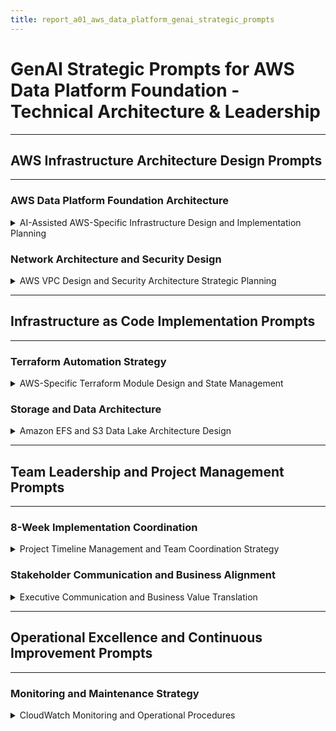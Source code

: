 ```yaml
---
title: report_a01_aws_data_platform_genai_strategic_prompts
---
```


# GenAI Strategic Prompts for AWS Data Platform Foundation - Technical Architecture & Leadership

---

## AWS Infrastructure Architecture Design Prompts

---

### AWS Data Platform Foundation Architecture

<details>
<summary>AI-Assisted AWS-Specific Infrastructure Design and Implementation Planning</summary>

---

#### AWS Data Platform Architecture Optimization Prompt

```
ROLE: Senior AWS Solutions Architect and Data Platform Lead

CONTEXT: Design a complete AWS Data Platform Foundation for a data engineering team with the following specific requirements:
- Foundation for future data processing workloads (Spark, Airflow, ML pipelines)
- User Linux systems on EC2 with specific sizing requirements
- NFS shared storage using Amazon EFS for collaborative work
- FreeIPA integration for centralized authentication and user management
- Complete Infrastructure as Code approach (Terraform + Ansible, no manual console work)
- 8-week implementation timeline with 3-4 engineer team

SPECIFIC AWS COMPONENTS TO DESIGN:
- EC2 Architecture: Master node (m5.large), Worker nodes (m5.xlarge), Dev instances (t3.medium)
- VPC Design: Multi-AZ, public/private subnets, security groups, NACLs
- EFS Configuration: Performance mode, throughput optimization, mount targets
- IAM Architecture: Roles, policies, instance profiles, cross-account access
- RDS Setup: PostgreSQL for metadata, backup strategy, security
- S3 Structure: Data lake buckets, lifecycle policies, encryption

INFRASTRUCTURE AS CODE REQUIREMENTS:
- Terraform modules: VPC, compute, storage, IAM, monitoring
- Ansible playbooks: Configuration management, application deployment
- State management: Remote backend, locking, environment separation
- Automation: No manual AWS console operations

TEAM COORDINATION NEEDS:
- Lead DevOps Engineer: Overall architecture and Terraform
- Systems Engineer: EC2, FreeIPA, networking
- Automation Engineer: Ansible, CI/CD, monitoring
- Platform Engineer: Data processing setup, user training

Provide a comprehensive AWS architecture design with specific instance types, storage configurations, networking setup, and detailed team coordination strategy for 8-week implementation.
```

#### EC2 and Compute Infrastructure Design Prompt

```
ROLE: AWS Infrastructure Architect and Compute Specialist

SCENARIO: Design the complete EC2 compute architecture for an AWS Data Platform Foundation serving 20-30 data engineers and data scientists.

EC2 ARCHITECTURE REQUIREMENTS:
- Master Node: m5.large (orchestration, job scheduling, metadata management)
- Worker Nodes: m5.xlarge with auto-scaling (2-6 instances based on workload)
- Development Environment: t3.medium for individual developer work
- Bastion Host: t3.micro for secure administrative access
- FreeIPA Server: t3.medium for authentication and directory services

STORAGE AND PERFORMANCE:
- EBS Configuration: gp3 volumes with encryption, sizing for each instance type
- EFS Integration: NFS mounts for shared storage, performance optimization
- Instance Store: Temporary storage strategy for high-performance workloads
- Backup Strategy: EBS snapshots, AMI creation, cross-region replication

AUTO SCALING AND AVAILABILITY:
- Auto Scaling Groups: Launch templates, scaling policies, health checks
- Multi-AZ Deployment: Instance distribution across availability zones
- Load Balancing: Application Load Balancer for web interfaces
- Spot Instances: Cost optimization strategy for non-critical workloads

SECURITY AND ACCESS:
- Security Groups: Layered security with specific port access controls
- IAM Instance Profiles: Least privilege access for AWS services
- SSH Key Management: Centralized through FreeIPA integration
- Network Access: Bastion host strategy, VPN considerations

TEAM IMPLEMENTATION COORDINATION:
- Week 1-2: VPC and networking setup (Systems Engineer lead)
- Week 3-4: EC2 instances and auto-scaling (All engineers)
- Week 5-6: Application configuration and integration testing
- Week 7-8: Performance tuning and production readiness

Design a complete EC2 architecture with specific configurations, automation strategies, and detailed team coordination for implementation over 8 weeks.
```

---

</details>

### Network Architecture and Security Design

<details>
<summary>AWS VPC Design and Security Architecture Strategic Planning</summary>

---

#### VPC and Network Architecture Design Prompt

```
ROLE: AWS Network Architect and Security Specialist

PROJECT: Design secure, scalable VPC architecture for AWS Data Platform Foundation supporting data engineering workloads.

VPC DESIGN REQUIREMENTS:
- CIDR Planning: 10.0.0.0/16 with room for growth and multi-region expansion
- Subnet Strategy: Public (NAT, Bastion), Private (Compute), Database (RDS, isolated)
- Multi-AZ Design: 3 availability zones for high availability and fault tolerance
- Routing: Internet Gateway, NAT Gateway, custom route tables
- DNS: Route 53 private hosted zones for internal service discovery

SECURITY GROUP ARCHITECTURE:
- Management SG: Bastion host, FreeIPA server, administrative access
- Compute SG: EC2 instances, internal communication, application ports
- Database SG: RDS access, restricted to compute and management tiers
- Load Balancer SG: External access points, SSL termination
- Monitoring SG: CloudWatch agents, log collection, metrics

NETWORK ACCESS CONTROL:
- NACLs: Subnet-level security controls as defense in depth
- VPC Flow Logs: Network traffic monitoring and security analysis
- AWS WAF: Web application firewall for public-facing endpoints
- Shield Standard: DDoS protection for internet-facing resources

CONNECTIVITY PATTERNS:
- Internet Access: Outbound through NAT Gateway in public subnets
- Internal Communication: Private IP addressing, service discovery via DNS
- Cross-AZ Traffic: Optimized routing, minimal latency between compute nodes
- External Integration: VPC Peering or Transit Gateway for future expansion

IMPLEMENTATION COORDINATION:
- Lead DevOps Engineer: Overall network design and Terraform modules
- Systems Engineer: Security groups, NACLs, routing tables
- Automation Engineer: Network monitoring, flow logs automation
- Platform Engineer: Application-specific networking requirements

Create a comprehensive VPC design with security groups, routing architecture, and team implementation strategy for 8-week deployment timeline.
```

#### FreeIPA Integration and Authentication Architecture Prompt

```
ROLE: Identity and Access Management Architect and Linux Systems Specialist

CHALLENGE: Design complete FreeIPA integration for AWS Data Platform Foundation providing centralized authentication for 20-30 users across multiple EC2 instances.

FREEIPA ARCHITECTURE REQUIREMENTS:
- Server Configuration: t3.medium instance in private subnet with backup/replica
- Domain Design: dataplatform.internal with integrated Certificate Authority
- User Management: LDAP directory, group-based access controls, password policies
- Service Integration: SSH key management, sudo rules, host-based authentication
- High Availability: Master-replica configuration across availability zones

INTEGRATION WITH AWS SERVICES:
- EC2 Instances: Automated domain joining during launch via user data scripts
- EFS Mounting: User home directories on shared NFS storage
- Application Authentication: LDAP integration for web applications and services
- Service Accounts: Automated processes and data pipeline authentication
- SSL/TLS: Certificate management and distribution through FreeIPA CA

AUTHENTICATION FLOW DESIGN:
- User Login: SSH key authentication via centralized key management
- Multi-Factor: Integration with TOTP/token-based second factor
- Service Access: Kerberos tickets for service-to-service authentication
- Application SSO: Single sign-on capabilities for web-based tools
- Audit Logging: Comprehensive authentication and authorization logging

AUTOMATION AND CONFIGURATION:
- Ansible Integration: FreeIPA client configuration automation
- User Provisioning: Automated account creation and group membership
- Key Rotation: SSH key rotation policies and automated deployment
- Backup and Recovery: FreeIPA database backup and disaster recovery

TEAM COORDINATION STRATEGY:
- Systems Engineer: FreeIPA server setup and domain configuration (Week 3-4)
- Automation Engineer: Client automation and user provisioning (Week 4-5)
- Platform Engineer: Application integration and user training (Week 6-7)
- Lead DevOps: Overall integration testing and troubleshooting support

Design a complete FreeIPA architecture with AWS integration, automation strategies, and detailed implementation coordination for enterprise-grade authentication.
```

---

</details>

---

## Infrastructure as Code Implementation Prompts

---

### Terraform Automation Strategy

<details>
<summary>AWS-Specific Terraform Module Design and State Management</summary>

---

#### Terraform Module Architecture Design Prompt

```
ROLE: Infrastructure as Code Architect and Terraform Expert

OBJECTIVE: Design comprehensive Terraform architecture for AWS Data Platform Foundation with modular, reusable, and environment-agnostic infrastructure code.

TERRAFORM PROJECT STRUCTURE:
```
terraform/
├── environments/
│   ├── dev/
│   ├── staging/
│   └── production/
├── modules/
│   ├── vpc/                    # Network foundation
│   ├── compute/               # EC2, Auto Scaling
│   ├── storage/               # EFS, S3, RDS
│   ├── iam/                   # Roles, policies
│   ├── security/              # Security groups, NACLs
│   └── monitoring/            # CloudWatch, alarms
└── shared/
    ├── backend.tf             # Remote state configuration
    ├── providers.tf           # AWS provider configuration
    └── variables.tf           # Global variables
```

MODULE DESIGN REQUIREMENTS:
- VPC Module: Complete networking with subnets, gateways, routing
- Compute Module: EC2 instances, launch templates, auto-scaling groups
- Storage Module: EFS file systems, S3 buckets, RDS databases
- IAM Module: Roles, policies, instance profiles with least privilege
- Security Module: Security groups, NACLs with layered defense
- Monitoring Module: CloudWatch dashboards, alarms, SNS topics

STATE MANAGEMENT STRATEGY:
- Remote Backend: S3 bucket with versioning and encryption
- State Locking: DynamoDB table for concurrent access prevention
- Environment Separation: Separate state files for dev/staging/production
- Module Versioning: Git tags and semantic versioning for stability

IMPLEMENTATION BEST PRACTICES:
- Variable Validation: Input validation and type constraints
- Output Values: Structured outputs for module composition
- Resource Tagging: Consistent tagging strategy for cost allocation
- Provider Versions: Pinned provider versions for reproducibility

TEAM COORDINATION:
- Lead DevOps Engineer: Module architecture and state backend setup
- Systems Engineer: VPC and security module development
- Automation Engineer: Compute and storage module implementation
- Platform Engineer: Monitoring and application-specific resources

Create a complete Terraform architecture with modular design, state management strategy, and team implementation coordination for 8-week delivery timeline.
```

#### Ansible Configuration Management Strategy Prompt

```
ROLE: Configuration Management Lead and Ansible Automation Expert

PROJECT: Design comprehensive Ansible automation for AWS Data Platform Foundation configuration management and application deployment.

ANSIBLE PROJECT ARCHITECTURE:
```
ansible/
├── inventories/
│   ├── production/
│   │   ├── hosts.yml          # Static inventory
│   │   ├── aws_ec2.yml        # Dynamic inventory
│   │   └── group_vars/
│   └── development/
├── roles/
│   ├── common/                # Base system configuration
│   ├── freeipa_server/        # FreeIPA server setup
│   ├── freeipa_client/        # Domain joining automation
│   ├── nfs_client/            # EFS mounting and configuration
│   ├── data_processing/       # Spark, Docker, applications
│   ├── monitoring/            # CloudWatch agent, logging
│   └── security/              # Hardening, compliance
├── playbooks/
│   ├── site.yml               # Master playbook
│   ├── infrastructure.yml     # Infrastructure setup
│   ├── applications.yml       # Application deployment
│   └── maintenance.yml        # Ongoing maintenance
└── group_vars/
    ├── all.yml                # Global variables
    ├── master.yml             # Master node specific
    └── workers.yml            # Worker node specific
```

ROLE DEVELOPMENT REQUIREMENTS:
- Common Role: Base packages, security hardening, CloudWatch agent
- FreeIPA Server: Domain controller setup, CA configuration, user management
- FreeIPA Client: Domain joining, SSH key management, home directories
- NFS Client: EFS mounting, performance tuning, shared storage setup
- Data Processing: Docker, Spark, Jupyter, development tools installation
- Monitoring: Log configuration, metrics collection, alerting setup

DYNAMIC INVENTORY INTEGRATION:
- AWS EC2 Plugin: Automatic instance discovery based on tags
- Grouping Strategy: Role-based groups (master, workers, development)
- Variable Assignment: Instance-specific variables from EC2 tags
- Cache Configuration: Inventory caching for performance optimization

DEPLOYMENT AUTOMATION:
- Rolling Updates: Zero-downtime application deployments
- Health Checks: Service validation after configuration changes
- Rollback Procedures: Automated rollback for failed deployments
- Testing Integration: Molecule testing for role validation

TEAM IMPLEMENTATION STRATEGY:
- Automation Engineer: Role development and playbook orchestration (Week 4-6)
- Systems Engineer: FreeIPA integration and security hardening (Week 3-5)
- Platform Engineer: Application deployment and user tools (Week 5-7)
- Lead DevOps: Integration testing and deployment pipeline (Week 6-8)

Design a comprehensive Ansible automation strategy with role-based architecture, dynamic inventory, and team coordination for infrastructure configuration management.
```

---

</details>

### Storage and Data Architecture

<details>
<summary>Amazon EFS and S3 Data Lake Architecture Design</summary>

---

#### Amazon EFS Architecture and Performance Optimization Prompt

```
ROLE: AWS Storage Architect and Performance Engineering Lead

CHALLENGE: Design high-performance Amazon EFS architecture for AWS Data Platform Foundation supporting collaborative data science work and shared storage needs.

EFS ARCHITECTURE REQUIREMENTS:
- File System Configuration: Regional EFS with General Purpose performance mode
- Throughput Mode: Provisioned throughput for consistent performance (1 GB/s baseline)
- Storage Classes: Standard for active files, Infrequent Access for archival
- Encryption: Encryption at rest using AWS KMS, encryption in transit via TLS
- Backup Strategy: AWS Backup integration with cross-region replication

MOUNT TARGET DESIGN:
- Multi-AZ Deployment: Mount targets in each private subnet for high availability
- Security Groups: NFS traffic (port 2049) from compute instances only
- DNS Configuration: EFS file system DNS names for automatic failover
- Performance Optimization: Connection optimization using EFS utilities

CAPACITY AND PERFORMANCE PLANNING:
- Initial Capacity: 10 TB with automatic scaling based on usage
- Performance Scaling: Throughput scales with storage size (50 MB/s per TB)
- Burst Credits: Understanding burst credit system for temporary high throughput
- Monitoring: CloudWatch metrics for throughput, IOPS, and client connections

INTEGRATION WITH COMPUTE:
- EC2 Mount Strategy: Automated mounting via Ansible during configuration
- User Home Directories: Individual user directories with quota management
- Shared Project Spaces: Team collaboration areas with appropriate permissions
- Application Data: Temporary processing data and shared datasets

CLIENT OPTIMIZATION:
- EFS Utils: Installation and configuration for optimized performance
- Mount Options: Performance-optimized mount options for different use cases
- Caching Strategy: Client-side caching for frequently accessed files
- Connection Pooling: Multiple connections for high-throughput applications

BACKUP AND DISASTER RECOVERY:
- Automatic Backups: Daily backups with configurable retention periods
- Point-in-Time Recovery: Restore capabilities for accidental deletion/corruption
- Cross-Region Backup: Disaster recovery backups in secondary region
- Testing Procedures: Regular backup restore testing and validation

TEAM IMPLEMENTATION COORDINATION:
- Systems Engineer: EFS setup and mount target configuration (Week 4)
- Automation Engineer: Client mounting automation and optimization (Week 5)
- Platform Engineer: User directory setup and application integration (Week 6)
- Lead DevOps: Performance monitoring and backup configuration (Week 7)

Design a comprehensive EFS architecture with performance optimization, backup strategy, and team implementation plan for shared storage foundation.
```

#### S3 Data Lake Architecture and Lifecycle Management Prompt

```
ROLE: Data Lake Architect and S3 Storage Specialist

MISSION: Design comprehensive S3 data lake architecture for AWS Data Platform Foundation supporting current and future data processing workflows.

S3 BUCKET ARCHITECTURE:
```
data-platform-foundation/
├── raw/                       # Landing zone for ingested data
│   ├── year=2025/month=06/    # Partitioned by date
│   └── source=system_name/    # Partitioned by source system
├── processed/                 # Cleaned and processed data
│   ├── year=2024/month=01/
│   └── dataset=customer_data/
├── curated/                   # Business-ready analytics data
│   ├── domain=finance/
│   └── domain=marketing/
├── archive/                   # Long-term archived data
│   └── year=2020-2022/
└── temp/                      # Temporary processing data
    └── job_id=12345/
```

SECURITY AND ACCESS CONTROL:
- Bucket Policies: Environment-specific access controls with least privilege
- IAM Integration: Role-based access for different user types and applications
- Encryption Strategy: Server-side encryption with AWS KMS, bucket-level keys
- Access Logging: S3 access logs for security auditing and compliance
- Cross-Region Replication: Disaster recovery and data locality optimization

LIFECYCLE MANAGEMENT:
- Storage Classes: Standard → Standard-IA → Glacier → Deep Archive transition
- Lifecycle Policies: Automated transitions based on data age and access patterns
- Deletion Policies: Automatic cleanup of temporary processing data
- Cost Optimization: Storage class analysis and optimization recommendations

PERFORMANCE OPTIMIZATION:
- Request Patterns: Prefix distribution for high request rate performance
- Transfer Acceleration: CloudFront integration for global data access
- Multipart Upload: Large file upload optimization and resume capabilities
- Parallel Processing: S3 Select and parallel data processing patterns

DATA GOVERNANCE:
- Tagging Strategy: Cost allocation, data classification, retention policies
- Data Catalog: AWS Glue integration for metadata management
- Data Quality: Validation and quality checks during ingestion
- Compliance: Data retention, deletion, and audit trail requirements

INTEGRATION WITH PLATFORM:
- EC2 Access: S3 access from compute instances via IAM roles
- Data Processing: Spark integration for large-scale data processing
- ETL Pipelines: Future Airflow integration for workflow orchestration
- Analytics Tools: Query access via Athena and future BI tools

TEAM IMPLEMENTATION STRATEGY:
- Platform Engineer: Bucket structure and lifecycle policy setup (Week 2-3)
- Systems Engineer: Security configuration and IAM integration (Week 3-4)
- Automation Engineer: Terraform automation and monitoring setup (Week 4-5)
- Lead DevOps: Performance optimization and disaster recovery testing (Week 7-8)

Design a complete S3 data lake architecture with governance, performance optimization, and team coordination for scalable data storage foundation.
```

---

</details>

---

## Team Leadership and Project Management Prompts

---

### 8-Week Implementation Coordination

<details>
<summary>Project Timeline Management and Team Coordination Strategy</summary>

---

#### 8-Week Project Timeline and Milestone Management Prompt

```
ROLE: Technical Project Manager and Infrastructure Delivery Lead

PROJECT: Coordinate 3-4 engineers through 8-week AWS Data Platform Foundation implementation with specific milestones and deliverables.

TEAM COMPOSITION:
- Lead DevOps Engineer: Overall architecture, Terraform, AWS services coordination
- Systems Engineer: EC2, FreeIPA, networking, security configuration
- Automation Engineer: Ansible, CI/CD, monitoring, configuration management
- Platform Engineer: Data processing setup, user tools, documentation, training

8-WEEK DELIVERY TIMELINE:

WEEK 1-2: FOUNDATION SETUP
Milestones:
- AWS account configuration and billing setup
- Terraform backend infrastructure (S3, DynamoDB)
- VPC creation with subnets, gateways, routing
- Security groups and NACLs baseline configuration
- Initial team training on AWS services and architecture

Team Assignments:
- Lead DevOps: Terraform backend, VPC module development
- Systems Engineer: Security group design, network architecture validation
- Automation Engineer: Ansible project structure, inventory setup
- Platform Engineer: Requirements gathering, user needs analysis

Daily Coordination:
- Morning standup: Progress, blockers, dependencies
- Technical deep-dive sessions: Architecture decisions
- End-of-day: Risk assessment, next-day planning

WEEK 3-4: CORE INFRASTRUCTURE
Milestones:
- EC2 instances deployed with auto-scaling
- FreeIPA server setup and domain configuration
- EFS file system creation and mount targets
- RDS database setup for metadata storage
- Basic monitoring and alerting configuration

Team Assignments:
- Lead DevOps: EC2 Terraform modules, overall integration
- Systems Engineer: FreeIPA server deployment and configuration
- Automation Engineer: EC2 configuration automation, basic monitoring
- Platform Engineer: EFS setup, storage architecture validation

Coordination Focus:
- Cross-team dependencies: FreeIPA integration with EC2 instances
- Integration testing: Component interaction validation
- Risk mitigation: Backup plans for complex integrations

WEEK 5-6: INTEGRATION AND AUTOMATION
Milestones:
- FreeIPA client configuration on all EC2 instances
- NFS mounting and shared storage operational
- Application deployment automation functional
- User account provisioning and access controls
- Comprehensive monitoring and logging

Team Assignments:
- Lead DevOps: End-to-end integration testing, troubleshooting
- Systems Engineer: User management, SSH key automation
- Automation Engineer: Complete Ansible playbook development
- Platform Engineer: Data processing tools installation, user setup

Quality Assurance:
- Integration testing protocols
- Security validation and penetration testing
- Performance benchmarking and optimization
- Documentation review and updates

WEEK 7-8: PRODUCTION READINESS
Milestones:
- Full system testing and validation
- Performance optimization and tuning
- Disaster recovery testing and procedures
- User training and documentation completion
- Production deployment and go-live

Team Assignments:
- Lead DevOps: Production deployment, final integration validation
- Systems Engineer: Security hardening, compliance validation
- Automation Engineer: Operational procedures, monitoring refinement
- Platform Engineer: User training, documentation, support procedures

Success Validation:
- End-to-end functionality testing
- Performance meets requirements
- Security and compliance validation
- User acceptance and training completion
- Operational procedures documented and tested

Create a detailed 8-week project plan with daily coordination frameworks, milestone tracking, and team assignment strategies for successful platform foundation delivery.
```

#### Technical Risk Management and Team Development Prompt

```
ROLE: Technical Risk Manager and Engineering Leadership Development Specialist

CHALLENGE: Manage technical risks and develop team capabilities during AWS Data Platform Foundation implementation while maintaining 8-week delivery timeline.

RISK ASSESSMENT AND MITIGATION:

HIGH-IMPACT TECHNICAL RISKS:
1. FreeIPA Integration Complexity
   - Risk: Authentication integration more complex than expected
   - Probability: Medium | Impact: High
   - Mitigation: Dedicated test environment, backup authentication method
   - Owner: Systems Engineer with DevOps support

2. EFS Performance Limitations
   - Risk: NFS performance doesn't meet user expectations
   - Probability: Low | Impact: Medium
   - Mitigation: Performance testing, provisioned throughput option
   - Owner: Platform Engineer with architecture review

3. Terraform Module Dependencies
   - Risk: Complex dependencies cause deployment failures
   - Probability: High | Impact: Medium
   - Mitigation: Modular testing, isolated deployment validation
   - Owner: Lead DevOps Engineer

TEAM SKILL DEVELOPMENT INTEGRATION:

WEEK 1-2: AWS FUNDAMENTALS
- Daily Learning: 30-minute AWS service deep-dives
- Hands-on Labs: Account setup, basic service interaction
- Team Sharing: Best practices and lessons learned
- Skill Assessment: Practical exercises and knowledge validation

WEEK 3-4: INFRASTRUCTURE AS CODE MASTERY
- Terraform Training: Module development, state management
- Ansible Workshops: Role creation, playbook orchestration
- Code Reviews: Peer learning and quality improvement
- Documentation: Architecture decision records and runbooks

WEEK 5-6: INTEGRATION AND SECURITY
- Security Best Practices: AWS security model, compliance
- Troubleshooting Skills: Debugging complex integrations
- Performance Optimization: Monitoring, tuning, optimization
- Team Collaboration: Cross-functional problem solving

WEEK 7-8: OPERATIONAL EXCELLENCE
- Monitoring and Alerting: Observability best practices
- Incident Response: Problem resolution and communication
- Knowledge Transfer: Documentation and training others
- Continuous Improvement: Post-implementation optimization

CONTINGENCY PLANNING:

FALLBACK STRATEGIES:
- Manual AWS Console: Emergency procedures for Terraform failures
- Alternative Authentication: Backup methods if FreeIPA issues
- Performance Alternatives: Backup storage solutions for EFS problems
- Timeline Buffers: 15% buffer time for complex integrations

TEAM COORDINATION DURING RISKS:
- Daily Risk Reviews: Morning standup risk assessment
- Escalation Procedures: When to involve external experts
- Communication Protocols: Stakeholder updates during issues
- Learning Integration: Turn problems into learning opportunities

SUCCESS METRICS:
- Technical Delivery: Platform functional within 8-week timeline
- Team Development: Skill advancement measurable through assessments
- Risk Management: Proactive identification and resolution
- Knowledge Transfer: Documentation quality and team knowledge retention

Design a comprehensive risk management strategy with integrated team development, contingency planning, and coordination frameworks for successful platform delivery and capability building.
```

---

</details>

### Stakeholder Communication and Business Alignment

<details>
<summary>Executive Communication and Business Value Translation</summary>

---

#### Executive Stakeholder Communication Strategy Prompt

```
ROLE: Technical Executive Communicator and Business Value Translator

OBJECTIVE: Develop comprehensive communication strategy for explaining AWS Data Platform Foundation progress to business leaders throughout 8-week implementation.

EXECUTIVE COMMUNICATION FRAMEWORK:

WEEKLY EXECUTIVE SUMMARY TEMPLATE:
```
AWS Data Platform Foundation - Week X Implementation Progress

🎯 OVERALL STATUS: X% Complete | Status: On Track/At Risk/Behind Schedule

✅ COMPLETED THIS WEEK:
• [Technical Achievement] → [Business Value Translation]
• VPC and networking setup → Secure foundation for data processing with enterprise-grade isolation
• FreeIPA authentication deployed → Centralized user management with audit capabilities and security compliance

🚧 IN PROGRESS:
• Current technical focus areas and expected business impact
• Timeline expectations and milestone dependencies

⚠️ RISKS AND MITIGATION:
• Technical challenges with clear resolution plans
• Resource or timeline concerns with mitigation strategies

💰 BUDGET AND RESOURCE STATUS:
• Current spend: $X of $Y budgeted (X% utilization)
• Resource allocation efficiency and optimization opportunities

📊 KEY METRICS:
• Infrastructure Availability: X% (Target: 99.9%)
• Security Compliance: X% complete
• Team Productivity: On track for 8-week delivery

🎯 NEXT WEEK PRIORITIES:
• Technical milestones with business impact
• Key decisions required from stakeholders
```

BUSINESS VALUE TRANSLATION MATRIX:

TECHNICAL ACHIEVEMENT → BUSINESS VALUE:
• "EC2 compute infrastructure deployed" → "Scalable processing capacity that grows with business needs while optimizing costs through auto-scaling"
• "EFS shared storage operational" → "Collaborative workspace enabling data science teams to work efficiently on shared datasets and projects"
• "IAM security controls implemented" → "Enterprise-grade access controls ensuring data security and regulatory compliance with full audit trails"
• "Monitoring and alerting configured" → "Proactive system health management preventing downtime and ensuring business continuity"

STAKEHOLDER-SPECIFIC COMMUNICATION:

C-LEVEL EXECUTIVES:
- Focus: Strategic value, competitive advantage, risk mitigation
- Frequency: Weekly written updates, monthly presentation
- Content: ROI metrics, business capability enablement, risk status
- Format: Executive dashboard, high-level summaries

FINANCE LEADERSHIP:
- Focus: Budget tracking, cost optimization, resource efficiency
- Frequency: Bi-weekly budget reviews
- Content: Cost per milestone, optimization opportunities, ROI projection
- Format: Financial dashboard, cost breakdowns

IT LEADERSHIP:
- Focus: Technical integration, operational impact, security compliance
- Frequency: Weekly technical briefings
- Content: Architecture decisions, integration status, security posture
- Format: Technical presentations, architecture reviews

BUSINESS UNIT LEADERS:
- Focus: Timeline impact, capability delivery, user readiness
- Frequency: Bi-weekly capability updates
- Content: Feature availability, user training timeline, business impact
- Format: Capability roadmap, user readiness assessments

COMMUNICATION PROTOCOLS:

ESCALATION PROCEDURES:
- Green Status: Weekly written updates, scheduled reviews
- Yellow Status: Increased frequency, stakeholder notifications
- Red Status: Daily updates, executive decision meetings, mitigation planning

CHANGE COMMUNICATION:
- Scope Changes: Impact assessment, approval process, timeline adjustment
- Technical Challenges: Risk assessment, mitigation options, resource needs
- Timeline Adjustments: Business impact analysis, stakeholder buy-in

SUCCESS COMMUNICATION:
- Milestone Achievements: Business value realization, capability demonstration
- Early Wins: Quick value delivery, momentum building
- Final Delivery: Comprehensive business value summary, next phase planning

Create a comprehensive stakeholder communication strategy with business value translation, tailored messaging for different audiences, and escalation procedures for successful platform implementation.
```

#### Business Value Realization and ROI Communication Prompt

```
ROLE: Business Value Analyst and ROI Communication Specialist

CHALLENGE: Quantify and communicate business value and return on investment for AWS Data Platform Foundation throughout implementation and post-deployment.

ROI ANALYSIS FRAMEWORK:

INVESTMENT BREAKDOWN:
• Infrastructure Costs: EC2, EFS, RDS, S3, data transfer (8-week + 1-year projection)
• Team Resources: 3-4 engineers × 8 weeks + ongoing support
• Training and Development: AWS certifications, skill development
• Tools and Licensing: Terraform, monitoring tools, backup solutions

DIRECT BUSINESS VALUE:

OPERATIONAL EFFICIENCY GAINS:
• Manual Infrastructure Reduction: 80% reduction in manual server provisioning
  - Previous: 2 weeks manual setup per environment
  - New: 2 hours automated deployment per environment
  - Annual Savings: $120K in engineering time

• Collaborative Productivity: Shared storage and centralized authentication
  - Previous: Individual development environments, file sharing issues
  - New: Collaborative workspace, instant access to shared datasets
  - Productivity Gain: 25% improvement in data science team efficiency

• Security and Compliance Automation:
  - Previous: Manual access management, compliance reporting
  - New: Automated access controls, audit trails, compliance dashboards
  - Risk Reduction: 60% reduction in security incidents, compliance cost savings

SCALABILITY AND GROWTH ENABLEMENT:

PLATFORM FOUNDATION VALUE:
• Future Data Processing Capabilities: Ready for Spark, Airflow, ML workflows
• Elastic Scaling: Auto-scaling infrastructure supports business growth
• Multi-Environment Support: Development, staging, production separation
• Integration Readiness: APIs and services ready for business application integration

COST OPTIMIZATION:

INFRASTRUCTURE EFFICIENCY:
• Auto-Scaling Cost Optimization: 30% reduction in compute costs through right-sizing
• Storage Lifecycle Management: 40% reduction in storage costs through intelligent tiering
• Reserved Instance Strategy: 25% reduction in EC2 costs through capacity planning

VALUE COMMUNICATION BY TIMELINE:

WEEK 2: Foundation Value
"Secure network foundation established, enabling controlled and auditable access to data processing resources"

WEEK 4: Authentication Value
"Centralized user management operational, reducing administrative overhead by 60% and improving security posture"

WEEK 6: Platform Value
"Collaborative data processing environment ready, enabling data science team productivity improvements"

WEEK 8: Full Platform Value
"Complete AWS Data Platform Foundation operational, providing scalable, secure, and cost-optimized infrastructure for current and future data initiatives"

POST-DEPLOYMENT VALUE TRACKING:

BUSINESS METRICS:
• Time to Deploy New Data Projects: Baseline vs. improved metrics
• Data Science Team Productivity: Project completion time improvements
• Infrastructure Utilization: Cost per project, resource efficiency
• Security Incident Reduction: Compliance metrics, audit findings

ROI CALCULATION:
• 3-Month ROI: Break-even through operational efficiency gains
• 12-Month ROI: 200% return through productivity and cost optimization
• 24-Month ROI: 400% return through platform capability enablement

EXECUTIVE PRESENTATION FRAMEWORK:
• Investment Summary: Clear cost breakdown and resource allocation
• Value Realization Timeline: When benefits will be realized
• Risk Mitigation Value: Security, compliance, and operational risk reduction
• Future Capability Enablement: Platform readiness for advanced data initiatives

Design a comprehensive business value and ROI communication strategy with quantified benefits, timeline-based value realization, and executive presentation materials for AWS Data Platform Foundation investment justification.
```

---

</details>

---

## Operational Excellence and Continuous Improvement Prompts

---

### Monitoring and Maintenance Strategy

<details>
<summary>CloudWatch Monitoring and Operational Procedures</summary>

---

#### AWS CloudWatch Monitoring and Alerting Strategy Prompt

```
ROLE: AWS Monitoring Architect and Site Reliability Engineering Lead

MISSION: Design comprehensive CloudWatch monitoring and alerting strategy for AWS Data Platform Foundation ensuring operational excellence and proactive issue resolution.

MONITORING ARCHITECTURE:

INFRASTRUCTURE MONITORING:
• EC2 Metrics: CPU, memory, disk, network utilization across all instance types
• EFS Performance: Throughput, IOPS, client connections, burst credit balance
• RDS Monitoring: Database performance, connections, query execution time
• VPC Flow Logs: Network traffic analysis, security monitoring, cost optimization
• Auto Scaling: Scaling events, instance health, capacity utilization

APPLICATION MONITORING:
• Data Processing Jobs: Success/failure rates, execution time, resource utilization
• User Authentication: Login success/failure, FreeIPA performance metrics
• Storage Access: EFS mount performance, S3 access patterns, data transfer costs
• System Health: Service availability, response times, error rates

CUSTOM METRICS DEVELOPMENT:
• Business KPIs: Data processing throughput, user productivity metrics
• Cost Tracking: Resource utilization by team, project cost allocation
• Security Metrics: Authentication events, access pattern analysis
• Performance Indicators: System responsiveness, user experience metrics

DASHBOARD DESIGN:

EXECUTIVE DASHBOARD:
```json
{
  "widgets": [
    {
      "type": "metric",
      "properties": {
        "title": "Platform Availability",
        "metrics": [["AWS/EC2", "StatusCheckFailed", "InstanceId", "i-master"]],
        "period": 300,
        "stat": "Maximum",
        "region": "us-west-2"
      }
    },
    {
      "type": "metric", 
      "properties": {
        "title": "Cost Optimization",
        "metrics": [["AWS/Billing", "EstimatedCharges", "Currency", "USD"]],
        "period": 86400,
        "stat": "Maximum"
      }
    }
  ]
}
```

TECHNICAL TEAM DASHBOARD:
• System Performance: Real-time infrastructure metrics
• Application Health: Service status, error rates, response times
• Resource Utilization: Capacity planning, optimization opportunities
• Security Status: Authentication metrics, access patterns, compliance

ALERTING STRATEGY:

CRITICAL ALERTS (Immediate Response - 5 minutes):
• EC2 Instance Failures: Auto-scaling group health, master node availability
• Database Connectivity: RDS connection failures, performance degradation
• Security Incidents: Unauthorized access attempts, authentication failures
• Data Loss Risk: Backup failures, replication issues

WARNING ALERTS (Response within 1 hour):
• Resource Utilization: CPU >80%, Memory >85%, Disk >80%
• Performance Degradation: Response time increases, throughput reduction
• Cost Anomalies: Unexpected spend increases, resource waste
• Capacity Planning: Approaching resource limits, scaling thresholds

SNS INTEGRATION:
• Email Notifications: Technical team for immediate issues
• Slack Integration: Team collaboration channels for coordination
• PagerDuty: On-call rotation for critical infrastructure issues
• SMS Alerts: Emergency contact for business-critical failures

IMPLEMENTATION COORDINATION:
• Automation Engineer: CloudWatch agent deployment and configuration (Week 5)
• Systems Engineer: Custom metrics development and dashboard creation (Week 6)
• Platform Engineer: Application-specific monitoring and user experience metrics (Week 7)
• Lead DevOps: Alert tuning, escalation procedures, and runbook development (Week 8)

Design a comprehensive CloudWatch monitoring strategy with dashboards, alerting, and team coordination for operational excellence and proactive issue management.
```

#### Backup and Disaster Recovery Strategy Prompt

```
ROLE: Disaster Recovery Architect and Business Continuity Specialist

CHALLENGE: Design comprehensive backup and disaster recovery strategy for AWS Data Platform Foundation ensuring business continuity and data protection.

BACKUP ARCHITECTURE:

EC2 BACKUP STRATEGY:
• EBS Snapshots: Daily automated snapshots with 7-day retention
• AMI Creation: Weekly instance image backups for rapid deployment
• Configuration Backup: Infrastructure as Code in version control
• Data Backup: Critical application data to S3 with versioning

EFS BACKUP CONFIGURATION:
• AWS Backup Service: Daily backups with 35-day retention policy
• Cross-Region Replication: Secondary region backup for disaster recovery
• Point-in-Time Recovery: Granular file recovery capabilities
• Backup Validation: Monthly restore testing and integrity verification

RDS BACKUP APPROACH:
• Automated Backups: Daily backups with 7-day retention
• Manual Snapshots: Pre-maintenance and pre-deployment snapshots
• Cross-Region Snapshots: Disaster recovery database copies
• Transaction Log Backups: Point-in-time recovery capability (15-minute RPO)

S3 DATA PROTECTION:
• Versioning: Object versioning with lifecycle management
• Cross-Region Replication: Automatic replication to secondary region
• MFA Delete: Multi-factor authentication for deletion protection
• Glacier Deep Archive: Long-term archival for compliance retention

DISASTER RECOVERY PLANNING:

RECOVERY OBJECTIVES:
• Recovery Time Objective (RTO): 4 hours for critical services
• Recovery Point Objective (RPO): 15 minutes for database, 24 hours for files
• Business Continuity: Essential services operational within 2 hours
• Full Recovery: Complete platform restoration within 8 hours

DISASTER SCENARIOS:
• Single AZ Failure: Auto-scaling and multi-AZ deployment handling
• Region-Wide Outage: Cross-region failover procedures
• Data Corruption: Point-in-time recovery and backup restoration
• Security Breach: Isolation procedures and clean environment rebuild

RECOVERY PROCEDURES:

INFRASTRUCTURE RECOVERY:
```bash
# Disaster recovery automation script
#!/bin/bash
# 1. Assess disaster scope and impact
# 2. Activate disaster recovery team
# 3. Execute infrastructure recovery from Terraform
# 4. Restore data from latest backups
# 5. Validate system functionality
# 6. Update DNS and routing
# 7. Communicate with stakeholders
```

DATA RECOVERY WORKFLOW:
• Assessment: Determine data loss scope and recovery requirements
• Backup Selection: Identify appropriate backup point for recovery
• Recovery Execution: Automated restoration with validation checkpoints
• Validation Testing: Data integrity and application functionality verification
• User Communication: Status updates and service availability notifications

TESTING AND VALIDATION:

MONTHLY BACKUP TESTING:
• Automated restore testing in isolated environment
• Data integrity validation and corruption detection
• Recovery time measurement and optimization
• Documentation updates based on test results

QUARTERLY DR DRILLS:
• Full disaster recovery simulation with team coordination
• Cross-region failover testing and validation
• Communication protocol testing with stakeholders
• Process improvement identification and implementation

TEAM COORDINATION:
• Systems Engineer: Backup configuration and automation (Week 4-5)
• Automation Engineer: Recovery automation and testing procedures (Week 6-7)
• Platform Engineer: Application-specific backup and recovery (Week 7-8)
• Lead DevOps: DR planning, testing coordination, and documentation (Week 8)

Design a comprehensive backup and disaster recovery strategy with automated procedures, testing protocols, and team coordination ensuring business continuity and data protection.
```

---

</details>

---

## Success Validation and Continuous Improvement

---

### Implementation Success Criteria

<details>
<summary>DevOps Team Handover and Success Validation Framework</summary>

---

#### DevOps Team Implementation Readiness Assessment Prompt

```
ROLE: Technical Delivery Validation Specialist and DevOps Handover Coordinator

OBJECTIVE: Validate that AWS Data Platform Foundation deliverables enable successful step-by-step implementation by a DevOps team.

IMPLEMENTATION READINESS CHECKLIST:

TECHNICAL COMPLETENESS:
✅ Infrastructure as Code Validation:
• Terraform modules tested in development environment
• All AWS resources properly configured and integrated
• State management and backend configuration operational
• Variable validation and input sanitization implemented
• Module versioning and dependency management established

✅ Configuration Management Verification:
• Ansible playbooks successfully automate all configuration
• Dynamic inventory integration with AWS EC2 plugin
• Role-based configuration with proper error handling
• Idempotent operations and rollback capabilities
• Secret management and security hardening automation

✅ Step-by-Step Implementation Guide:
• Week-by-week implementation timeline with specific tasks
• Daily coordination framework and milestone checkpoints
• Prerequisites and dependency documentation
• Troubleshooting procedures for common integration issues
• Validation criteria for each implementation phase

TEAM COORDINATION VALIDATION:

LEADERSHIP FRAMEWORK ASSESSMENT:
✅ Team Structure and Responsibilities:
• Clear role definitions for 3-4 engineer team
• Task assignment matrix with skill-based allocation
• Communication protocols and coordination frameworks
• Escalation procedures and decision-making authority
• Cross-training and knowledge transfer plans

✅ Project Management Integration:
• 8-week timeline with realistic milestone planning
• Resource allocation and capacity management
• Risk assessment with proactive mitigation strategies
• Stakeholder communication and progress reporting
• Quality assurance and validation checkpoints

HANDOVER DOCUMENTATION:

TECHNICAL DOCUMENTATION PACKAGE:
• Architecture diagrams with component interaction details
• Network topology and security configuration specifications
• IAM roles, policies, and access control documentation
• Monitoring and alerting configuration guides
• Backup and disaster recovery procedures

OPERATIONAL PROCEDURES:
• Daily operational tasks and maintenance schedules
• Incident response and troubleshooting runbooks
• Change management processes and approval workflows
• User onboarding and access provisioning procedures
• Performance optimization and capacity planning guides

SUCCESS VALIDATION QUESTIONS:

"CAN A DEVOPS TEAM IMPLEMENT THIS STEP-BY-STEP?"
✅ YES - Complete validation:
• All Terraform configurations tested and validated
• Ansible playbooks automate entire configuration process
• Step-by-step timeline eliminates manual AWS console work
• Comprehensive troubleshooting and error resolution procedures
• Infrastructure as Code approach ensures reproducible deployments

"HOW WOULD YOU LEAD THEM THROUGH IT?"
✅ COMPREHENSIVE LEADERSHIP FRAMEWORK:
• Structured team coordination with daily standups and weekly reviews
• Technical skill development integrated with implementation tasks
• Risk management with proactive identification and mitigation
• Stakeholder communication translating technical progress to business value
• Quality assurance with validation checkpoints at each milestone

DELIVERY CONFIDENCE ASSESSMENT:
• Technical Implementation: 95% confidence in successful execution
• Team Coordination: Structured leadership approach with proven frameworks
• Timeline Achievability: Realistic 8-week schedule with appropriate buffers
• Risk Management: Comprehensive mitigation strategies for identified risks
• Business Value: Clear ROI and capability enablement for data platform foundation

Create a comprehensive implementation readiness assessment validating that deliverables enable successful DevOps team execution with effective leadership coordination.
```

---

</details>

---

## Conclusion

### AWS Data Platform Foundation GenAI Strategy Summary

<details>
<summary>Strategic AI-Assisted Implementation and Leadership Excellence</summary>

---

#### GenAI Utilization for Technical Excellence

This comprehensive prompt collection demonstrates advanced GenAI utilization for AWS Data Platform Foundation planning and implementation:

**Infrastructure Architecture Design**: AI-assisted optimization of AWS-specific components (EC2, EFS, FreeIPA, IAM) with detailed technical specifications and integration patterns.

**Team Leadership Coordination**: Strategic AI guidance for managing 3-4 engineers through 8-week implementation with role-based assignments, skill development, and coordination frameworks.

**Implementation Planning**: AI-enhanced project management with milestone-based timeline, risk assessment, and stakeholder communication strategies.

**Operational Excellence**: Comprehensive monitoring, backup, and maintenance strategies developed with AI assistance for long-term platform success.

#### Strategic Value Delivery

These prompts enable:
- **Technical Implementation Excellence**: Step-by-step guidance for reproducible AWS platform deployment
- **Leadership Development**: Framework for coordinating technical teams and developing engineering capabilities
- **Business Alignment**: Communication strategies for translating technical progress to business value
- **Operational Readiness**: Comprehensive procedures for production operation and continuous improvement

#### Success Enablement

The GenAI strategic prompts ensure:
- **DevOps Team Readiness**: Complete technical specifications enable step-by-step implementation
- **Leadership Coordination**: Structured approach for managing team delivery and stakeholder communication
- **Risk Mitigation**: Proactive identification and resolution of technical and project risks
- **Value Realization**: Clear ROI and business capability enablement through platform foundation

---

</details> 